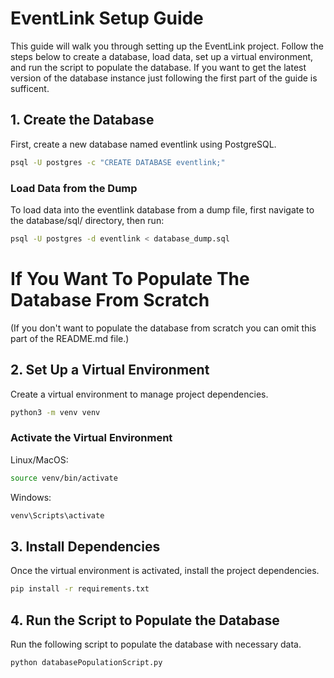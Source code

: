 # EventLink Setup Guide

This guide will walk you through setting up the EventLink project. Follow the steps below to create a database, load data, set up a virtual environment, and run the script to populate the database. If you want to get the latest version of the database instance just following the first part of the guide is sufficent.

## 1. Create the Database

First, create a new database named eventlink using PostgreSQL.

```bash
psql -U postgres -c "CREATE DATABASE eventlink;"
```

### Load Data from the Dump

To load data into the eventlink database from a dump file, first navigate to the database/sql/ directory, then run:

```bash
psql -U postgres -d eventlink < database_dump.sql
```

# If You Want To Populate The Database From Scratch
(If you don't want to populate the database from scratch you can omit this part of the README.md file.)

## 2. Set Up a Virtual Environment

Create a virtual environment to manage project dependencies.

```bash
python3 -m venv venv
```

### Activate the Virtual Environment

Linux/MacOS:
```bash
source venv/bin/activate
```

Windows:
```bash
venv\Scripts\activate
```

## 3. Install Dependencies

Once the virtual environment is activated, install the project dependencies.

```bash
pip install -r requirements.txt
```

## 4. Run the Script to Populate the Database

Run the following script to populate the database with necessary data.

```bash
python databasePopulationScript.py
```
